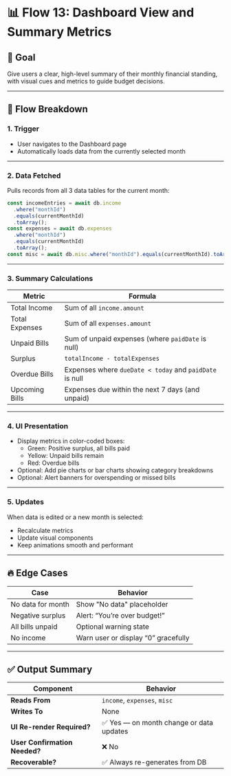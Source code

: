 # 📊 Flow 13: Dashboard View and Summary Metrics

## 🧠 Goal

Give users a clear, high-level summary of their monthly financial standing, with visual cues and metrics to guide budget decisions.

---

## 🔄 Flow Breakdown

### 1. Trigger

- User navigates to the Dashboard page
- Automatically loads data from the currently selected month

---

### 2. Data Fetched

Pulls records from all 3 data tables for the current month:

```ts
const incomeEntries = await db.income
  .where("monthId")
  .equals(currentMonthId)
  .toArray();
const expenses = await db.expenses
  .where("monthId")
  .equals(currentMonthId)
  .toArray();
const misc = await db.misc.where("monthId").equals(currentMonthId).toArray();
```

---

### 3. Summary Calculations

| Metric         | Formula                                                 |
| -------------- | ------------------------------------------------------- |
| Total Income   | Sum of all `income.amount`                              |
| Total Expenses | Sum of all `expenses.amount`                            |
| Unpaid Bills   | Sum of unpaid expenses (where `paidDate` is null)       |
| Surplus        | `totalIncome - totalExpenses`                           |
| Overdue Bills  | Expenses where `dueDate < today` and `paidDate` is null |
| Upcoming Bills | Expenses due within the next 7 days (and unpaid)        |

---

### 4. UI Presentation

- Display metrics in color-coded boxes:
  - Green: Positive surplus, all bills paid
  - Yellow: Unpaid bills remain
  - Red: Overdue bills
- Optional: Add pie charts or bar charts showing category breakdowns
- Optional: Alert banners for overspending or missed bills

---

### 5. Updates

When data is edited or a new month is selected:

- Recalculate metrics
- Update visual components
- Keep animations smooth and performant

---

## 🔥 Edge Cases

| Case              | Behavior                            |
| ----------------- | ----------------------------------- |
| No data for month | Show "No data" placeholder          |
| Negative surplus  | Alert: “You’re over budget!”        |
| All bills unpaid  | Optional warning state              |
| No income         | Warn user or display “0” gracefully |

---

## ✅ Output Summary

| Component                     | Behavior                                 |
| ----------------------------- | ---------------------------------------- |
| **Reads From**                | `income`, `expenses`, `misc`             |
| **Writes To**                 | None                                     |
| **UI Re-render Required?**    | ✅ Yes — on month change or data updates |
| **User Confirmation Needed?** | ❌ No                                    |
| **Recoverable?**              | ✅ Always re-generates from DB           |
